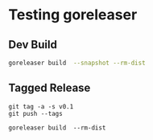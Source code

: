 # Testing goreleaser



## Dev Build 

```bash
goreleaser build  --snapshot --rm-dist
```

## Tagged Release

```
git tag -a -s v0.1
git push --tags
```

```
goreleaser build  --rm-dist
```

